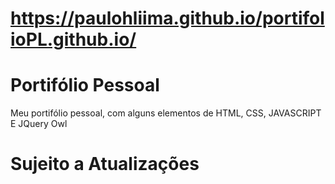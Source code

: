 # https://paulohliima.github.io/portifolioPL.github.io/
# Portifólio Pessoal
Meu portifólio pessoal, com alguns elementos de HTML, CSS, JAVASCRIPT E JQuery Owl
# Sujeito a Atualizações
